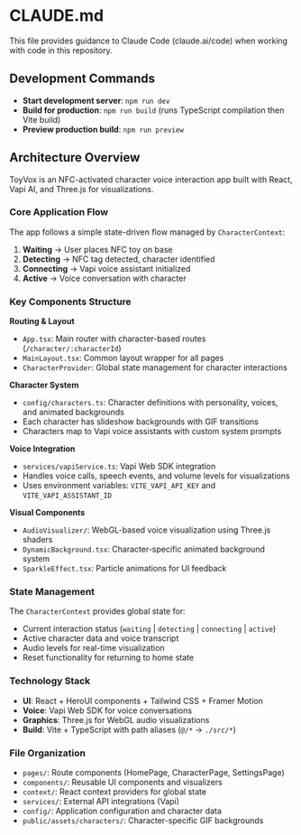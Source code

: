 # CLAUDE.md

This file provides guidance to Claude Code (claude.ai/code) when working with code in this repository.

## Development Commands

- **Start development server**: `npm run dev`
- **Build for production**: `npm run build` (runs TypeScript compilation then Vite build)
- **Preview production build**: `npm run preview`

## Architecture Overview

ToyVox is an NFC-activated character voice interaction app built with React, Vapi AI, and Three.js for visualizations.

### Core Application Flow
The app follows a simple state-driven flow managed by `CharacterContext`:
1. **Waiting** → User places NFC toy on base
2. **Detecting** → NFC tag detected, character identified
3. **Connecting** → Vapi voice assistant initialized
4. **Active** → Voice conversation with character

### Key Components Structure

**Routing & Layout**
- `App.tsx`: Main router with character-based routes (`/character/:characterId`)
- `MainLayout.tsx`: Common layout wrapper for all pages
- `CharacterProvider`: Global state management for character interactions

**Character System**
- `config/characters.ts`: Character definitions with personality, voices, and animated backgrounds
- Each character has slideshow backgrounds with GIF transitions
- Characters map to Vapi voice assistants with custom system prompts

**Voice Integration**
- `services/vapiService.ts`: Vapi Web SDK integration
- Handles voice calls, speech events, and volume levels for visualizations
- Uses environment variables: `VITE_VAPI_API_KEY` and `VITE_VAPI_ASSISTANT_ID`

**Visual Components**
- `AudioVisualizer/`: WebGL-based voice visualization using Three.js shaders
- `DynamicBackground.tsx`: Character-specific animated background system
- `SparkleEffect.tsx`: Particle animations for UI feedback

### State Management
The `CharacterContext` provides global state for:
- Current interaction status (`waiting` | `detecting` | `connecting` | `active`)
- Active character data and voice transcript
- Audio levels for real-time visualization
- Reset functionality for returning to home state

### Technology Stack
- **UI**: React + HeroUI components + Tailwind CSS + Framer Motion
- **Voice**: Vapi Web SDK for voice conversations
- **Graphics**: Three.js for WebGL audio visualizations
- **Build**: Vite + TypeScript with path aliases (`@/*` → `./src/*`)

### File Organization
- `pages/`: Route components (HomePage, CharacterPage, SettingsPage)
- `components/`: Reusable UI components and visualizers
- `context/`: React context providers for global state
- `services/`: External API integrations (Vapi)
- `config/`: Application configuration and character data
- `public/assets/characters/`: Character-specific GIF backgrounds